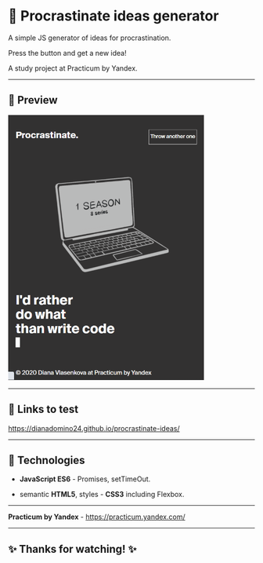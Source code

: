 # :large_blue_circle: Procrastinate ideas generator

A simple JS generator of ideas for procrastination.

Press the button and get a new idea!

A study project at Practicum by Yandex.

---

## :mag_right: Preview

<img src="./procrast-gif.gif" width="400px" height="540px">

---

## :link: Links to test

https://dianadomino24.github.io/procrastinate-ideas/

---

## :rocket: Technologies

-   **JavaScript ES6** - Promises, setTimeOut.

-   semantic **HTML5**, styles - **CSS3** including Flexbox.

---

**Practicum by Yandex** - https://practicum.yandex.com/

---

## :sparkles: Thanks for watching! :sparkles:
